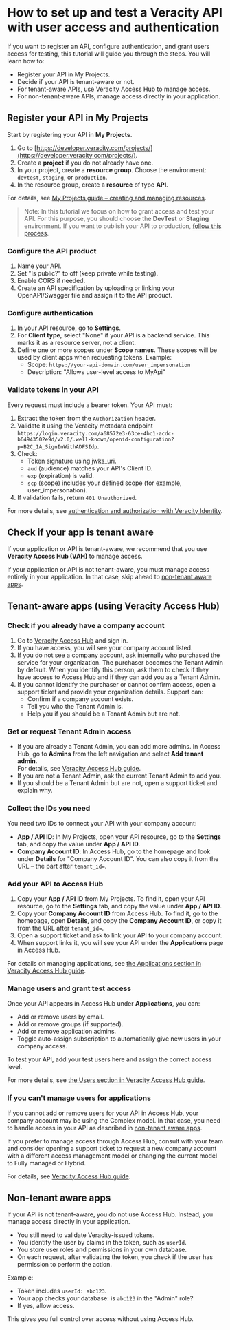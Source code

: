 ﻿---
author: Veracity 
description: Tutorial for testing your API using Veracity.
---

# How to set up and test a Veracity API with user access and authentication
If you want to register an API, configure authentication, and grant users access for testing, this tutorial will guide you through the steps. You will learn how to:  

- Register your API in My Projects.  
- Decide if your API is tenant-aware or not.  
- For tenant-aware APIs, use Veracity Access Hub to manage access.  
- For non-tenant-aware APIs, manage access directly in your application.  

## Register your API in My Projects
Start by registering your API in **My Projects**.  

1. Go to [https://developer.veracity.com/projects/](https://developer.veracity.com/projects/).  
2. Create a **project** if you do not already have one.  
3. In your project, create a **resource group**. Choose the environment: `devtest`, `staging`, or `production`.  
4. In the resource group, create a **resource** of type **API**.  

For details, see [My Projects guide – creating and managing resources](../developerexperience/introduction.md).  

> Note: In this tutorial we focus on how to grant access and test your API. For this purpose, you should choose the **DevTest** or **Staging** environment. If you want to publish your API to production, [follow this process](../onboarding/onboarding.md).  

### Configure the API product
1. Name your API.  
2. Set "Is public?" to off (keep private while testing).  
3. Enable CORS if needed.  
4. Create an API specification by uploading or linking your OpenAPI/Swagger file and assign it to the API product.  

### Configure authentication
1. In your API resource, go to **Settings**.  
2. For **Client type**, select "None" if your API is a backend service. This marks it as a resource server, not a client.  
3. Define one or more scopes under **Scope names**. These scopes will be used by client apps when requesting tokens. Example:  
   - Scope: `https://your-api-domain.com/user_impersonation`  
   - Description: "Allows user-level access to MyApi"  

### Validate tokens in your API
Every request must include a bearer token. Your API must:  

1. Extract the token from the `Authorization` header.  
2. Validate it using the Veracity metadata endpoint `https://login.veracity.com/a68572e3-63ce-4bc1-acdc-b64943502e9d/v2.0/.well-known/openid-configuration?p=B2C_1A_SignInWithADFSIdp`. 
3. Check:
	- Token signature using jwks_uri.
	- `aud` (audience) matches your API's Client ID.
	- `exp` (expiration) is valid.
	- `scp` (scope) includes your defined scope (for example, user_impersonation).
4. If validation fails, return `401 Unauthorized`.   

For more details, see [authentication and authorization with Veracity Identity](https://developer.veracity.com/docs/section/identity/authentication/overview).

## Check if your app is tenant aware
If your application or API is tenant-aware, we recommend that you use **Veracity Access Hub (VAH)** to manage access.  

If your application or API is not tenant-aware, you must manage access entirely in your application. In that case, skip ahead to [non-tenant aware apps](#non-tenant-aware-apps).

## Tenant-aware apps (using Veracity Access Hub)

### Check if you already have a company account
1. Go to [Veracity Access Hub](https://accesshub.veracity.com/) and sign in.
2. If you have access, you will see your company account listed.
3. If you do not see a company account, ask internally who purchased the service for your organization. The purchaser becomes the Tenant Admin by default. When you identify this person, ask them to check if they have access to Access Hub and if they can add you as a Tenant Admin.  
4. If you cannot identify the purchaser or cannot confirm access, open a support ticket and provide your organization details. Support can:  
   - Confirm if a company account exists.  
   - Tell you who the Tenant Admin is.  
   - Help you if you should be a Tenant Admin but are not.  

### Get or request Tenant Admin access
- If you are already a Tenant Admin, you can add more admins. In Access Hub, go to **Admins** from the left navigation and select **Add tenant admin**.  
  For details, see [Veracity Access Hub guide](accesshub.md).  
- If you are not a Tenant Admin, ask the current Tenant Admin to add you.  
- If you should be a Tenant Admin but are not, open a support ticket and explain why.

### Collect the IDs you need
You need two IDs to connect your API with your company account:

- **App / API ID**: In My Projects, open your API resource, go to the **Settings** tab, and copy the value under **App / API ID**.  
- **Company Account ID**: In Access Hub, go to the homepage and look under **Details** for "Company Account ID". You can also copy it from the URL – the part after `tenant_id=`.  

### Add your API to Access Hub
1. Copy your **App / API ID** from My Projects. To find it, open your API resource, go to the **Settings** tab, and copy the value under **App / API ID**.  
2. Copy your **Company Account ID** from Access Hub. To find it, go to the homepage, open **Details**, and copy the **Company Account ID**, or copy it from the URL after `tenant_id=`.  
3. Open a support ticket and ask to link your API to your company account.  
4. When support links it, you will see your API under the **Applications** page in Access Hub.  

For details on managing applications, see [the Applications section in Veracity Access Hub guide](https://developer.veracity.com/docs/section/customerservices/accesshub#applications).  

### Manage users and grant test access
Once your API appears in Access Hub under **Applications**, you can:  

- Add or remove users by email.  
- Add or remove groups (if supported).  
- Add or remove application admins.  
- Toggle auto-assign subscription to automatically give new users in your company access.  

To test your API, add your test users here and assign the correct access level.  

For more details, see [the Users section in Veracity Access Hub guide](https://developer.veracity.com/docs/section/customerservices/accesshub#users).  

### If you can't manage users for applications
If you cannot add or remove users for your API in Access Hub, your company account may be using the Complex model. In that case, you need to handle access in your API as described in [non-tenant aware apps](#non-tenant-aware-apps). 

If you prefer to manage access through Access Hub, consult with your team and consider opening a support ticket to request a new company account with a different access management model or changing the current model to Fully managed or Hybrid.  

For details, see [Veracity Access Hub guide](https://developer.veracity.com/docs/section/customerservices/accesshub).  
  
## Non-tenant aware apps
If your API is not tenant-aware, you do not use Access Hub. Instead, you manage access directly in your application.  

- You still need to validate Veracity-issued tokens.  
- You identify the user by claims in the token, such as `userId`.  
- You store user roles and permissions in your own database.  
- On each request, after validating the token, you check if the user has permission to perform the action.  

Example:  
- Token includes `userId: abc123`.  
- Your app checks your database: is `abc123` in the "Admin" role?  
- If yes, allow access.  

This gives you full control over access without using Access Hub.
